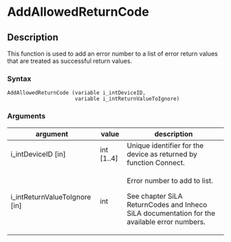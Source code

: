 # AddAllowedReturnCode

## Description

This function is used to add an error number to a list of error return values that are treated as successful return values.

### Syntax

```
AddAllowedReturnCode (variable i_intDeviceID, 
                      variable i_intReturnValueToIgnore)
```

### Arguments

| argument                        | value       | description                                                                                                                           |
| ------------------------------- | ----------- | ------------------------------------------------------------------------------------------------------------------------------------- |
| i\_intDeviceID \[in]            | int \[1..4] | Unique identifier for the device as returned by function Connect.                                                                     |
| i\_intReturnValueToIgnore \[in] | int         | <p>Error number to add to list.</p><p>See chapter SiLA ReturnCodes and Inheco SiLA documentation for the available error numbers.</p> |
